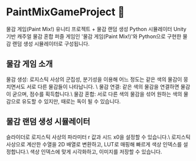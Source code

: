 # PaintMixGameProject 🎨
물감 게임(Paint Mix!) 유니티 프로젝트 + 물감 랜덤 생성 Python 시뮬레이터
Unity 기반 캐주얼 물감 혼합 퍼즐 게임인 '물감 게임(Paint Mix!)'와 Python으로 구현한 물감 랜덤 생성 시뮬레이터로 구성됩니다.

## 물감 게임 소개
물감 생성: 로지스틱 사상의 군집성, 분기성을 이용해 어느 정도는 같은 색의 물감이 뭉치면서도 서로 다른 물감들이 나타납니다. \\
물감 연결: 같은 색의 물감을 연결하면 물감이 굳으며, 점수를 획득합니다.\\
물감 혼합: 서로 다른 색의 물감을 섞어 원하는 색의 물감으로 유도할 수 있지만, 때로는 독이 될 수 있습니다.

## 물감 랜덤 생성 시뮬레이터
슬라이더로 로지스틱 사상의 파라미터 r 값과 시드 x0을 설정할 수 있습니다.\\
로지스틱 사상으로 계산한 수열을 2D 배열로 변환하고, LUT로 매핑해 빠르게 색상 인덱스를 설정합니다.\\
색상 인덱스에 맞게 시각화하고, 이미지를 저장할 수 있습니다.
